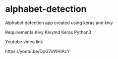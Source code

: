 # alphabet-detection
Alphabet detection app created using keras and kivy

Requirements
Kivy
Kivymd
Keras
Python3

<p> Youtube video link </p>
https://youtu.be/DpG7oWHiAzY
